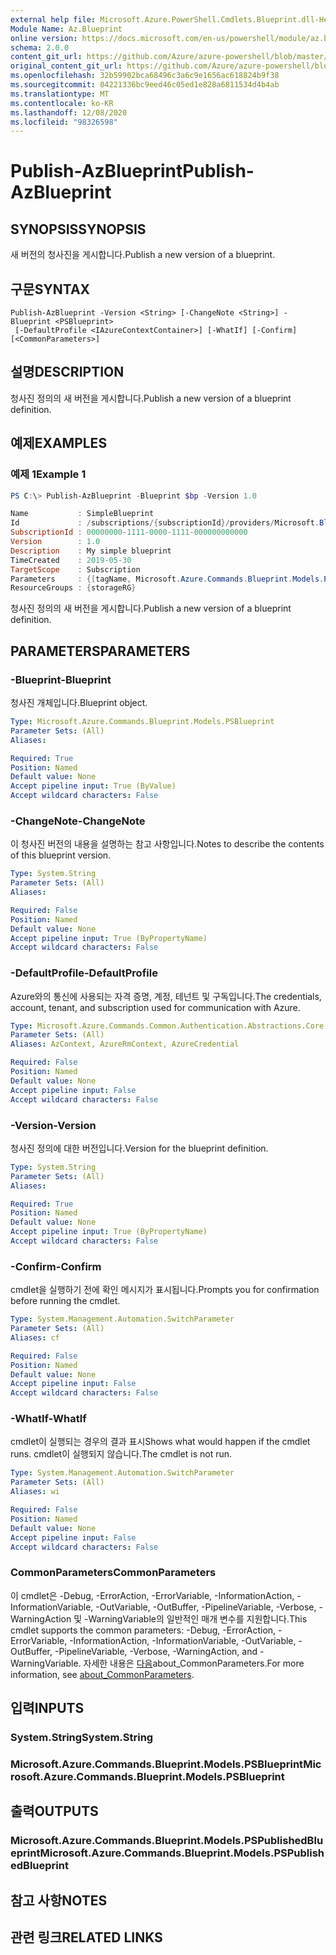 ```yaml
---
external help file: Microsoft.Azure.PowerShell.Cmdlets.Blueprint.dll-Help.xml
Module Name: Az.Blueprint
online version: https://docs.microsoft.com/en-us/powershell/module/az.blueprint/publish-azblueprint
schema: 2.0.0
content_git_url: https://github.com/Azure/azure-powershell/blob/master/src/Blueprint/Blueprint/help/Publish-AzBlueprint.md
original_content_git_url: https://github.com/Azure/azure-powershell/blob/master/src/Blueprint/Blueprint/help/Publish-AzBlueprint.md
ms.openlocfilehash: 32b59902bca68496c3a6c9e1656ac618824b9f38
ms.sourcegitcommit: 04221336bc9eed46c05ed1e828a6811534d4b4ab
ms.translationtype: MT
ms.contentlocale: ko-KR
ms.lasthandoff: 12/08/2020
ms.locfileid: "98326598"
---
```

# <span data-ttu-id="5d5a6-101">Publish-AzBlueprint</span><span class="sxs-lookup"><span data-stu-id="5d5a6-101">Publish-AzBlueprint</span></span>

## <span data-ttu-id="5d5a6-102">SYNOPSIS</span><span class="sxs-lookup"><span data-stu-id="5d5a6-102">SYNOPSIS</span></span>
<span data-ttu-id="5d5a6-103">새 버전의 청사진을 게시합니다.</span><span class="sxs-lookup"><span data-stu-id="5d5a6-103">Publish a new version of a blueprint.</span></span>

## <span data-ttu-id="5d5a6-104">구문</span><span class="sxs-lookup"><span data-stu-id="5d5a6-104">SYNTAX</span></span>

```
Publish-AzBlueprint -Version <String> [-ChangeNote <String>] -Blueprint <PSBlueprint>
 [-DefaultProfile <IAzureContextContainer>] [-WhatIf] [-Confirm] [<CommonParameters>]
```

## <span data-ttu-id="5d5a6-105">설명</span><span class="sxs-lookup"><span data-stu-id="5d5a6-105">DESCRIPTION</span></span>
<span data-ttu-id="5d5a6-106">청사진 정의의 새 버전을 게시합니다.</span><span class="sxs-lookup"><span data-stu-id="5d5a6-106">Publish a new version of a blueprint definition.</span></span>

## <span data-ttu-id="5d5a6-107">예제</span><span class="sxs-lookup"><span data-stu-id="5d5a6-107">EXAMPLES</span></span>

### <span data-ttu-id="5d5a6-108">예제 1</span><span class="sxs-lookup"><span data-stu-id="5d5a6-108">Example 1</span></span>
```powershell
PS C:\> Publish-AzBlueprint -Blueprint $bp -Version 1.0 

Name           : SimpleBlueprint
Id             : /subscriptions/{subscriptionId}/providers/Microsoft.Blueprint/blueprints/SimpleBlueprint/versions/1.0
SubscriptionId : 00000000-1111-0000-1111-000000000000
Version        : 1.0
Description    : My simple blueprint
TimeCreated    : 2019-05-30
TargetScope    : Subscription
Parameters     : {[tagName, Microsoft.Azure.Commands.Blueprint.Models.PSParameterValue], [tagValue, Microsoft.Azure.Commands.Blueprint.Models.PSParameterValue]}
ResourceGroups : {storageRG}
```

<span data-ttu-id="5d5a6-109">청사진 정의의 새 버전을 게시합니다.</span><span class="sxs-lookup"><span data-stu-id="5d5a6-109">Publish a new version of a blueprint definition.</span></span>

## <span data-ttu-id="5d5a6-110">PARAMETERS</span><span class="sxs-lookup"><span data-stu-id="5d5a6-110">PARAMETERS</span></span>

### <span data-ttu-id="5d5a6-111">-Blueprint</span><span class="sxs-lookup"><span data-stu-id="5d5a6-111">-Blueprint</span></span>
<span data-ttu-id="5d5a6-112">청사진 개체입니다.</span><span class="sxs-lookup"><span data-stu-id="5d5a6-112">Blueprint object.</span></span>

```yaml
Type: Microsoft.Azure.Commands.Blueprint.Models.PSBlueprint
Parameter Sets: (All)
Aliases:

Required: True
Position: Named
Default value: None
Accept pipeline input: True (ByValue)
Accept wildcard characters: False
```

### <span data-ttu-id="5d5a6-113">-ChangeNote</span><span class="sxs-lookup"><span data-stu-id="5d5a6-113">-ChangeNote</span></span>
<span data-ttu-id="5d5a6-114">이 청사진 버전의 내용을 설명하는 참고 사항입니다.</span><span class="sxs-lookup"><span data-stu-id="5d5a6-114">Notes to describe the contents of this blueprint version.</span></span>

```yaml
Type: System.String
Parameter Sets: (All)
Aliases:

Required: False
Position: Named
Default value: None
Accept pipeline input: True (ByPropertyName)
Accept wildcard characters: False
```

### <span data-ttu-id="5d5a6-115">-DefaultProfile</span><span class="sxs-lookup"><span data-stu-id="5d5a6-115">-DefaultProfile</span></span>
<span data-ttu-id="5d5a6-116">Azure와의 통신에 사용되는 자격 증명, 계정, 테넌트 및 구독입니다.</span><span class="sxs-lookup"><span data-stu-id="5d5a6-116">The credentials, account, tenant, and subscription used for communication with Azure.</span></span>

```yaml
Type: Microsoft.Azure.Commands.Common.Authentication.Abstractions.Core.IAzureContextContainer
Parameter Sets: (All)
Aliases: AzContext, AzureRmContext, AzureCredential

Required: False
Position: Named
Default value: None
Accept pipeline input: False
Accept wildcard characters: False
```

### <span data-ttu-id="5d5a6-117">-Version</span><span class="sxs-lookup"><span data-stu-id="5d5a6-117">-Version</span></span>
<span data-ttu-id="5d5a6-118">청사진 정의에 대한 버전입니다.</span><span class="sxs-lookup"><span data-stu-id="5d5a6-118">Version for the blueprint definition.</span></span>

```yaml
Type: System.String
Parameter Sets: (All)
Aliases:

Required: True
Position: Named
Default value: None
Accept pipeline input: True (ByPropertyName)
Accept wildcard characters: False
```

### <span data-ttu-id="5d5a6-119">-Confirm</span><span class="sxs-lookup"><span data-stu-id="5d5a6-119">-Confirm</span></span>
<span data-ttu-id="5d5a6-120">cmdlet을 실행하기 전에 확인 메시지가 표시됩니다.</span><span class="sxs-lookup"><span data-stu-id="5d5a6-120">Prompts you for confirmation before running the cmdlet.</span></span>

```yaml
Type: System.Management.Automation.SwitchParameter
Parameter Sets: (All)
Aliases: cf

Required: False
Position: Named
Default value: None
Accept pipeline input: False
Accept wildcard characters: False
```

### <span data-ttu-id="5d5a6-121">-WhatIf</span><span class="sxs-lookup"><span data-stu-id="5d5a6-121">-WhatIf</span></span>
<span data-ttu-id="5d5a6-122">cmdlet이 실행되는 경우의 결과 표시</span><span class="sxs-lookup"><span data-stu-id="5d5a6-122">Shows what would happen if the cmdlet runs.</span></span> <span data-ttu-id="5d5a6-123">cmdlet이 실행되지 않습니다.</span><span class="sxs-lookup"><span data-stu-id="5d5a6-123">The cmdlet is not run.</span></span>

```yaml
Type: System.Management.Automation.SwitchParameter
Parameter Sets: (All)
Aliases: wi

Required: False
Position: Named
Default value: None
Accept pipeline input: False
Accept wildcard characters: False
```

### <span data-ttu-id="5d5a6-124">CommonParameters</span><span class="sxs-lookup"><span data-stu-id="5d5a6-124">CommonParameters</span></span>
<span data-ttu-id="5d5a6-125">이 cmdlet은 -Debug, -ErrorAction, -ErrorVariable, -InformationAction, -InformationVariable, -OutVariable, -OutBuffer, -PipelineVariable, -Verbose, -WarningAction 및 -WarningVariable의 일반적인 매개 변수를 지원합니다.</span><span class="sxs-lookup"><span data-stu-id="5d5a6-125">This cmdlet supports the common parameters: -Debug, -ErrorAction, -ErrorVariable, -InformationAction, -InformationVariable, -OutVariable, -OutBuffer, -PipelineVariable, -Verbose, -WarningAction, and -WarningVariable.</span></span> <span data-ttu-id="5d5a6-126">자세한 내용은 [다음](http://go.microsoft.com/fwlink/?LinkID=113216)about_CommonParameters.</span><span class="sxs-lookup"><span data-stu-id="5d5a6-126">For more information, see [about_CommonParameters](http://go.microsoft.com/fwlink/?LinkID=113216).</span></span>

## <span data-ttu-id="5d5a6-127">입력</span><span class="sxs-lookup"><span data-stu-id="5d5a6-127">INPUTS</span></span>

### <span data-ttu-id="5d5a6-128">System.String</span><span class="sxs-lookup"><span data-stu-id="5d5a6-128">System.String</span></span>

### <span data-ttu-id="5d5a6-129">Microsoft.Azure.Commands.Blueprint.Models.PSBlueprint</span><span class="sxs-lookup"><span data-stu-id="5d5a6-129">Microsoft.Azure.Commands.Blueprint.Models.PSBlueprint</span></span>

## <span data-ttu-id="5d5a6-130">출력</span><span class="sxs-lookup"><span data-stu-id="5d5a6-130">OUTPUTS</span></span>

### <span data-ttu-id="5d5a6-131">Microsoft.Azure.Commands.Blueprint.Models.PSPublishedBlueprint</span><span class="sxs-lookup"><span data-stu-id="5d5a6-131">Microsoft.Azure.Commands.Blueprint.Models.PSPublishedBlueprint</span></span>

## <span data-ttu-id="5d5a6-132">참고 사항</span><span class="sxs-lookup"><span data-stu-id="5d5a6-132">NOTES</span></span>

## <span data-ttu-id="5d5a6-133">관련 링크</span><span class="sxs-lookup"><span data-stu-id="5d5a6-133">RELATED LINKS</span></span>

